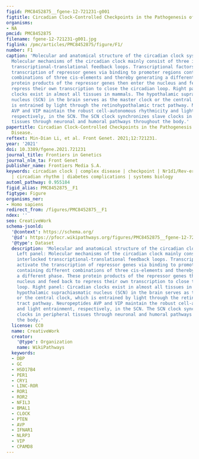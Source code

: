 ```yaml
---
figid: PMC8452875__fgene-12-721231-g001
figtitle: Circadian Clock-Controlled Checkpoints in the Pathogenesis of Complex Disease
organisms:
- NA
pmcid: PMC8452875
filename: fgene-12-721231-g001.jpg
figlink: /pmc/articles/PMC8452875/figure/F1/
number: F1
caption: 'Molecular and anatomical structure of the circadian clock system. Left panel:
  Molecular mechanisms of the circadian clock mainly consist of three interlocked
  transcriptional-translational feedback loops. Transcriptional factors activate the
  transcription of repressor genes via binding to promoter regions containing different
  combinations of three cis-elements and thereby generating a different phase. These
  protein products of the repressor genes then enter the nucleus and feed back to
  repress their own transcription to close the circadian loop. Right panel: Circadian
  clocks exist in almost all tissues in mammals. The hypothalamic suprachiasmatic
  nucleus (SCN) in the brain serves as the master clock or the central clock, which
  is entrained by light through the retinohypothalamic tract pathway. Neuropeptides
  AVP and VIP maintain the robust cell-autonomous rhythmicity and light entrainment,
  respectively, in the SCN. The SCN clock synchronizes slave clocks in peripheral
  tissues through neuronal and humoral pathways throughout the body.'
papertitle: Circadian Clock-Controlled Checkpoints in the Pathogenesis of Complex
  Disease.
reftext: Min-Dian Li, et al. Front Genet. 2021;12:721231.
year: '2021'
doi: 10.3389/fgene.2021.721231
journal_title: Frontiers in Genetics
journal_nlm_ta: Front Genet
publisher_name: Frontiers Media S.A.
keywords: circadian clock | complex disease | checkpoint | Nr1d1/Rev-erbα | melatonin
  | circadian rhythm | diabetes complications | systems biology
automl_pathway: 0.955184
figid_alias: PMC8452875__F1
figtype: Figure
organisms_ner:
- Homo sapiens
redirect_from: /figures/PMC8452875__F1
ndex: ''
seo: CreativeWork
schema-jsonld:
  '@context': https://schema.org/
  '@id': https://pfocr.wikipathways.org/figures/PMC8452875__fgene-12-721231-g001.html
  '@type': Dataset
  description: 'Molecular and anatomical structure of the circadian clock system.
    Left panel: Molecular mechanisms of the circadian clock mainly consist of three
    interlocked transcriptional-translational feedback loops. Transcriptional factors
    activate the transcription of repressor genes via binding to promoter regions
    containing different combinations of three cis-elements and thereby generating
    a different phase. These protein products of the repressor genes then enter the
    nucleus and feed back to repress their own transcription to close the circadian
    loop. Right panel: Circadian clocks exist in almost all tissues in mammals. The
    hypothalamic suprachiasmatic nucleus (SCN) in the brain serves as the master clock
    or the central clock, which is entrained by light through the retinohypothalamic
    tract pathway. Neuropeptides AVP and VIP maintain the robust cell-autonomous rhythmicity
    and light entrainment, respectively, in the SCN. The SCN clock synchronizes slave
    clocks in peripheral tissues through neuronal and humoral pathways throughout
    the body.'
  license: CC0
  name: CreativeWork
  creator:
    '@type': Organization
    name: WikiPathways
  keywords:
  - DBP
  - GC
  - HSD17B4
  - PER1
  - CRY1
  - LINC-ROR
  - ROR1
  - ROR2
  - NFIL3
  - BMAL1
  - CLOCK
  - PTEN
  - AVP
  - IFNAR1
  - NLRP3
  - VIP
  - CPAMD8
---
```

